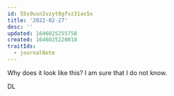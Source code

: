 ```yaml
---
id: 55s9usn2vzyt8gfvz31as5x
title: '2022-02-27'
desc: ''
updated: 1646025255758
created: 1646025220018
traitIds:
  - journalNote
---
```

Why does it look like this?
I am sure that I do not know.

DL
